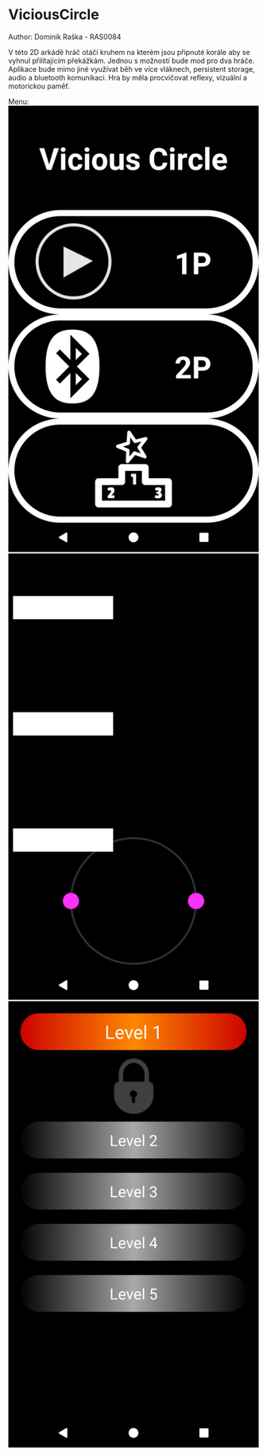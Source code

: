 # ViciousCircle
Author: Dominik Raška - RAS0084

V této 2D arkádě hráč otáčí kruhem na kterém jsou připnuté korále aby se vyhnul přilítajícím překážkám. 
Jednou s možností bude mod pro dva hráče. Aplikace bude mimo jiné využívat běh ve více vláknech, persistent storage, 
audio a bluetooth komunikaci. Hra by měla procvičovat reflexy, vizuální a motorickou paměť.

Menu:
![alt text](https://raw.githubusercontent.com/fujavica/ViciousCircle/master/menu.png)
![alt text](https://raw.githubusercontent.com/fujavica/ViciousCircle/master/level.png)
![alt text](https://raw.githubusercontent.com/fujavica/ViciousCircle/master/game.png)
